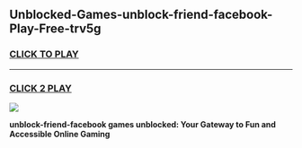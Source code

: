 
## Unblocked-Games-unblock-friend-facebook-Play-Free-trv5g
<h3>
<a href="https://premium76.site?title=unblock-friend-facebook&ref=20M">CLICK TO PLAY</a></h3>
<hr>

<h3>
<a href="https://premium76.site?title=unblock-friend-facebook&ref=20M">CLICK 2 PLAY</a>
  
</h3>

<a href="https://premium76.site?title=unblock-friend-facebook&ref=19M"><img src="https://clearcache.store/games.png"></a>


**unblock-friend-facebook games unblocked: Your Gateway to Fun and Accessible Online Gaming**
